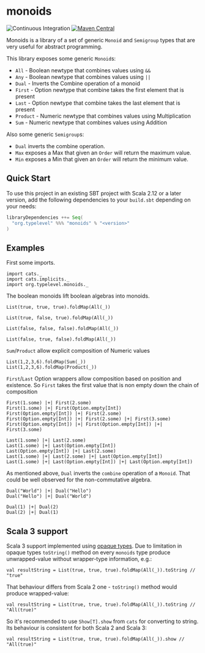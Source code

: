 # monoids

![Continuous Integration](https://github.com/typelevel/monoids/workflows/Continuous%20Integration/badge.svg) [![Maven Central](https://maven-badges.herokuapp.com/maven-central/org.typelevel/monoids_2.13/badge.svg)](https://maven-badges.herokuapp.com/maven-central/org.typelevel/monoids_2.13)

Monoids is a library of a set of generic `Monoid` and `Semigroup` types that are very useful for abstract programming.

This library exposes some generic `Monoid`s:

- `All` - Boolean newtype that combines values using `&&`
- `Any` - Boolean newtype that combines values using `||`
- `Dual` - Inverts the Combine operation of a monoid
- `First` - Option newtype that combine takes the first element that is present
- `Last` - Option newtype that combine takes the last element that is present
- `Product` - Numeric newtype that combines values using Multiplication
- `Sum` - Numeric newtype that combines values using Addition

Also some generic `Semigroup`s:
- `Dual` inverts the combine operation.
- `Max` exposes a Max that given an `Order` will return the maximum value.
- `Min` exposes a Min that given an `Order` will return the minimum value.

## Quick Start

To use this project in an existing SBT project with Scala 2.12 or a later version, 
add the following dependencies to your `build.sbt` depending on your needs:

```scala
libraryDependencies ++= Seq(
  "org.typelevel" %%% "monoids" % "<version>"
)
```

## Examples

First some imports.

```tut:silent
import cats._
import cats.implicits._
import org.typelevel.monoids._
```

The boolean monoids lift boolean algebras into monoids.

```tut:book
List(true, true, true).foldMap(All(_))

List(true, false, true).foldMap(All(_))

List(false, false, false).foldMap(All(_))

List(false, true, false).foldMap(All(_))
```

`Sum`/`Product` allow explicit composition of Numeric values

```tut:book
List(1,2,3,6).foldMap(Sum(_))
List(1,2,3,6).foldMap(Product(_))
```

`First`/`Last` Option wrappers allow composition based on position and existence.
So `First` takes the first value that is non empty down the chain of composition

```tut:book
First(1.some) |+| First(2.some)
First(1.some) |+| First(Option.empty[Int])
First(Option.empty[Int]) |+| First(2.some)
First(Option.empty[Int]) |+| First(2.some) |+| First(3.some)
First(Option.empty[Int]) |+| First(Option.empty[Int]) |+| First(3.some)

Last(1.some) |+| Last(2.some)
Last(1.some) |+| Last(Option.empty[Int])
Last(Option.empty[Int]) |+| Last(2.some)
Last(1.some) |+| Last(2.some) |+| Last(Option.empty[Int])
Last(1.some) |+| Last(Option.empty[Int]) |+| Last(Option.empty[Int])
```

As mentioned above, `Dual` inverts the `combine` operation of a `Monoid`.
That could be well observed for the non-commutative algebra.

```tut:book
Dual("World") |+| Dual("Hello")
Dual("Hello") |+| Dual("World")

Dual(1) |+| Dual(2)
Dual(2) |+| Dual(1)
```


## Scala 3 support
Scala 3 support implemented using [opaque types](https://docs.scala-lang.org/scala3/book/types-opaque-types.html#opaque-types).
Due to limitation in opaque types `toString()` method on every `monoids` type 
produce unwrapped-value without wrapper-type information, e.g.:
```tut:silent
val resultString = List(true, true, true).foldMap(All(_)).toString // "true"
```
That behaviour differs from Scala 2 one - `toString()` method would produce wrapped-value:
```tut:silent
val resultString = List(true, true, true).foldMap(All(_)).toString // "All(true)"
```
So it's recommended to use `Show[T].show` from `cats` for converting to string. 
Its behaviour is consistent for both Scala 2 and Scala 3:
```tut:silent
val resultString = List(true, true, true).foldMap(All(_)).show // "All(true)"
```
